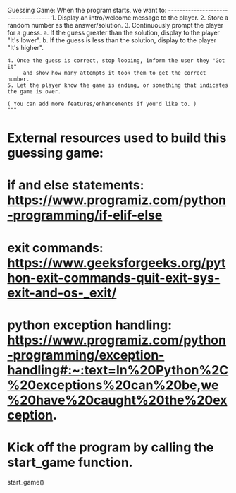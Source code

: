 Guessing Game:
    When the program starts, we want to:
    ------------------------------------
    1. Display an intro/welcome message to the player.
    2. Store a random number as the answer/solution.
    3. Continuously prompt the player for a guess.
      a. If the guess greater than the solution, display to the player "It's lower".
      b. If the guess is less than the solution, display to the player "It's higher".
    
    4. Once the guess is correct, stop looping, inform the user they "Got it"
         and show how many attempts it took them to get the correct number.
    5. Let the player know the game is ending, or something that indicates the game is over.
    
    ( You can add more features/enhancements if you'd like to. )
    """
# External resources used to build this guessing game:
  # if and else statements: https://www.programiz.com/python-programming/if-elif-else
  # exit commands: https://www.geeksforgeeks.org/python-exit-commands-quit-exit-sys-exit-and-os-_exit/
  # python exception handling: https://www.programiz.com/python-programming/exception-handling#:~:text=In%20Python%2C%20exceptions%20can%20be,we%20have%20caught%20the%20exception.
# Kick off the program by calling the start_game function.
start_game()

